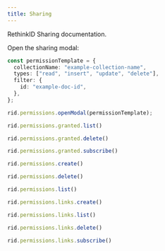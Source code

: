```yaml
---
title: Sharing
---
```


RethinkID Sharing documentation.

Open the sharing modal:

```ts
const permissionTemplate = {
  collectionName: "example-collection-name",
  types: ["read", "insert", "update", "delete"],
  filter: {
    id: "example-doc-id",
  },
};

rid.permissions.openModal(permissionTemplate);
```

```js
rid.permissions.granted.list()
```

```js
rid.permissions.granted.delete()
```

```js
rid.permissions.granted.subscribe()
```

```js
rid.permissions.create()
```

```js
rid.permissions.delete()
```

```js
rid.permissions.list()
```

```js
rid.permissions.links.create()
```

```js
rid.permissions.links.list()
```

```js
rid.permissions.links.delete()
```

```js
rid.permissions.links.subscribe()
```
